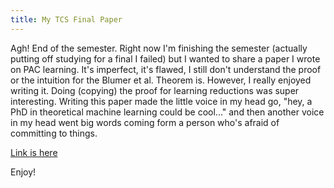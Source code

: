 ```yaml
---
title: My TCS Final Paper
---
```


Agh! End of the semester. Right now I'm finishing the semester (actually putting
off studying for a final I failed) but I wanted to share a paper I wrote on PAC
learning. It's imperfect, it's flawed, I still don't understand the proof or the
intuition for the Blumer et al. Theorem is. However, I really enjoyed writing
it. Doing (copying) the proof for learning reductions was super interesting.
Writing this paper made the little voice in my head go, "hey, a PhD in
theoretical machine learning could be cool..." and then another voice in my head
went big words coming form a person who's afraid of committing to things.

[Link is here](../images/finalProject.pdf)

Enjoy!
